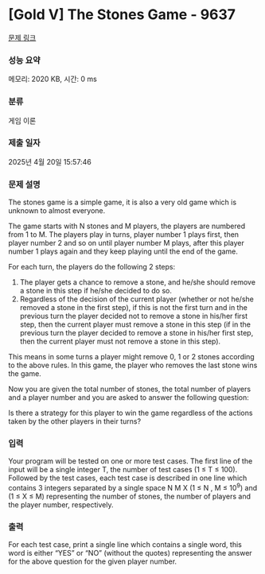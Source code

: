 # [Gold V] The Stones Game - 9637 

[문제 링크](https://www.acmicpc.net/problem/9637) 

### 성능 요약

메모리: 2020 KB, 시간: 0 ms

### 분류

게임 이론

### 제출 일자

2025년 4월 20일 15:57:46

### 문제 설명

<p>The stones game is a simple game, it is also a very old game which is unknown to almost everyone.</p>

<p>The game starts with N stones and M players, the players are numbered from 1 to M. The players play in turns, player number 1 plays first, then player number 2 and so on until player number M plays, after this player number 1 plays again and they keep playing until the end of the game.</p>

<p>For each turn, the players do the following 2 steps:</p>

<ol>
	<li>The player gets a chance to remove a stone, and he/she should remove a stone in this step if he/she decided to do so.</li>
	<li>Regardless of the decision of the current player (whether or not he/she removed a stone in the first step), if this is not the first turn and in the previous turn the player decided not to remove a stone in his/her first step, then the current player must remove a stone in this step (if in the previous turn the player decided to remove a stone in his/her first step, then the current player must not remove a stone in this step).</li>
</ol>

<p>This means in some turns a player might remove 0, 1 or 2 stones according to the above rules. In this game, the player who removes the last stone wins the game.</p>

<p>Now you are given the total number of stones, the total number of players and a player number and you are asked to answer the following question:</p>

<p>Is there a strategy for this player to win the game regardless of the actions taken by the other players in their turns?</p>

### 입력 

 <p>Your program will be tested on one or more test cases. The first line of the input will be a single integer T, the number of test cases (1 ≤ T ≤ 100). Followed by the test cases, each test case is described in one line which contains 3 integers separated by a single space N M X (1 ≤ N , M ≤ 10<sup>9</sup>) and (1 ≤ X ≤ M) representing the number of stones, the number of players and the player number, respectively.</p>

### 출력 

 <p>For each test case, print a single line which contains a single word, this word is either “YES” or “NO” (without the quotes) representing the answer for the above question for the given player number.</p>

